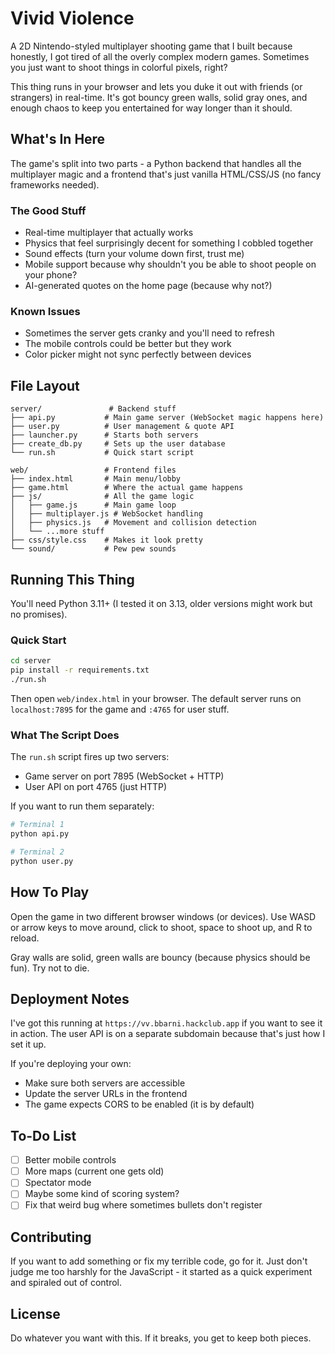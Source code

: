 # Vivid Violence

A 2D Nintendo-styled multiplayer shooting game that I built because honestly, I got tired of all the overly complex modern games. Sometimes you just want to shoot things in colorful pixels, right?

This thing runs in your browser and lets you duke it out with friends (or strangers) in real-time. It's got bouncy green walls, solid gray ones, and enough chaos to keep you entertained for way longer than it should.

## What's In Here

The game's split into two parts - a Python backend that handles all the multiplayer magic and a frontend that's just vanilla HTML/CSS/JS (no fancy frameworks needed).

### The Good Stuff
- Real-time multiplayer that actually works
- Physics that feel surprisingly decent for something I cobbled together
- Sound effects (turn your volume down first, trust me)
- Mobile support because why shouldn't you be able to shoot people on your phone?
- AI-generated quotes on the home page (because why not?)

### Known Issues
- Sometimes the server gets cranky and you'll need to refresh
- The mobile controls could be better but they work
- Color picker might not sync perfectly between devices

## File Layout

```
server/               # Backend stuff
├── api.py           # Main game server (WebSocket magic happens here)
├── user.py          # User management & quote API
├── launcher.py      # Starts both servers
├── create_db.py     # Sets up the user database
└── run.sh           # Quick start script

web/                 # Frontend files
├── index.html       # Main menu/lobby
├── game.html        # Where the actual game happens
├── js/              # All the game logic
│   ├── game.js      # Main game loop
│   ├── multiplayer.js # WebSocket handling
│   ├── physics.js   # Movement and collision detection
│   └── ...more stuff
├── css/style.css    # Makes it look pretty
└── sound/           # Pew pew sounds
```

## Running This Thing

You'll need Python 3.11+ (I tested it on 3.13, older versions might work but no promises).

### Quick Start
```bash
cd server
pip install -r requirements.txt
./run.sh
```

Then open `web/index.html` in your browser. The default server runs on `localhost:7895` for the game and `:4765` for user stuff.

### What The Script Does
The `run.sh` script fires up two servers:
- Game server on port 7895 (WebSocket + HTTP)
- User API on port 4765 (just HTTP)

If you want to run them separately:
```bash
# Terminal 1
python api.py

# Terminal 2  
python user.py
```

## How To Play

Open the game in two different browser windows (or devices). Use WASD or arrow keys to move around, click to shoot, space to shoot up, and R to reload.

Gray walls are solid, green walls are bouncy (because physics should be fun). Try not to die.

## Deployment Notes

I've got this running at `https://vv.bbarni.hackclub.app` if you want to see it in action. The user API is on a separate subdomain because that's just how I set it up.

If you're deploying your own:
- Make sure both servers are accessible
- Update the server URLs in the frontend
- The game expects CORS to be enabled (it is by default)

## To-Do List
- [ ] Better mobile controls
- [ ] More maps (current one gets old)
- [ ] Spectator mode
- [ ] Maybe some kind of scoring system?
- [ ] Fix that weird bug where sometimes bullets don't register

## Contributing

If you want to add something or fix my terrible code, go for it. Just don't judge me too harshly for the JavaScript - it started as a quick experiment and spiraled out of control.

## License

Do whatever you want with this. If it breaks, you get to keep both pieces.


